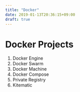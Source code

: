```yaml
---
title: "Docker"
date: 2019-01-13T20:36:15+09:00
draft: true
---
```


# Docker Projects
1. Docker Engine
2. Docker Swarm
3. Docker Machine
4. Docker Compose
5. Private Registry
6. Kitematic